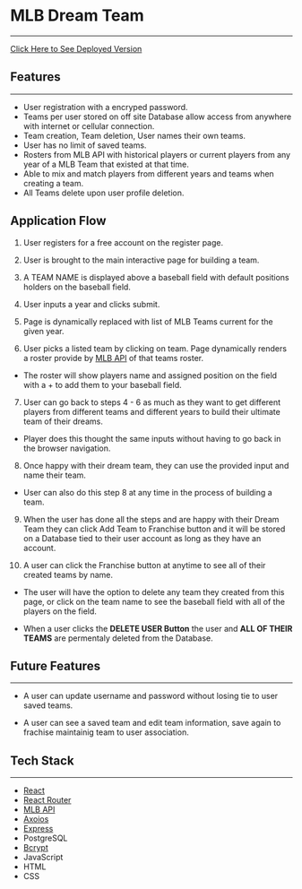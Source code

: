 # MLB Dream Team
---
[Click Here to See Deployed Version](http://mlb-dream-team.surge.sh/)

## Features
---

- User registration with a encryped password.
- Teams per user stored on off site Database allow access from anywhere with internet or cellular connection.
- Team creation, Team deletion, User names their own teams.
- User has no limit of saved teams.
- Rosters from MLB API with historical players or current players from any year of a MLB Team that existed at that time.
- Able to mix and match players from different years and teams when creating a team.
- All Teams delete upon user profile deletion.

## Application Flow

1. User registers for a free account on the register page.

2. User is brought to the main interactive page for building a team.

3. A TEAM NAME is displayed above a baseball field with default positions holders on the baseball field.

4. User inputs a year and clicks submit.

5. Page is dynamically replaced with list of MLB Teams current for the given year.

6. User picks a listed team by clicking on team. Page dynamically renders a roster provide by [MLB API](https://appac.github.io/mlb-data-api-docs/) of that teams roster.
  
  - The roster will show players name and assigned position on the field with a + to add them to your baseball field.
  
7. User can go back to steps 4 - 6 as much as they want to get different players from different teams and different years to build their ultimate team of their dreams.
  
  - Player does this thought the same inputs without having to go back in the browser navigation.
  
8. Once happy with their dream team, they can use the provided input and name their team.
  
  - User can also do this step 8 at any time in the process of building a team.
  
9. When the user has done all the steps and are happy with their Dream Team they can click Add Team to Franchise button and it will be stored on a Database tied to their user account as long as they have an account.

10. A user can click the Franchise button at anytime to see all of their created teams by name.

  - The user will have the option to delete any team they created from this page, or click on the team name to see the baseball field with all of the players on the field.
  
  - When a user clicks the **DELETE USER Button** the user and **ALL OF THEIR TEAMS** are permentaly deleted from the Database.
 
## Future Features
---

- A user can update username and password without losing tie to user saved teams.

- A user can see a saved team and edit team information, save again to frachise maintainig team to user association.

## Tech Stack
---

- [React](https://reactjs.org/)
- [React Router](https://reactrouter.com/en/main)
- [MLB API](https://appac.github.io/mlb-data-api-docs/)
- [Axoios](https://axios-http.com/docs/intro)
- [Express](https://expressjs.com/)
- PostgreSQL
- [Bcrypt](https://www.npmjs.com/package/bcrypt)
- JavaScript
- HTML
- CSS
